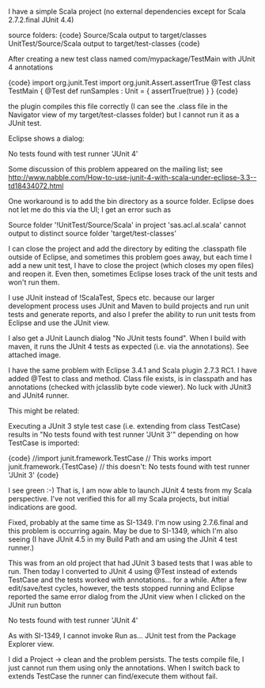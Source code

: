 I have a simple Scala project (no external dependencies except for Scala 2.7.2.final JUnit 4.4) 

source folders:
{code}
  Source/Scala           output to target/classes
  UnitTest/Source/Scala  output to target/test-classes
{code}

After creating a new test class named com/mypackage/TestMain
with JUnit 4 annotations

{code}
import org.junit.Test
import org.junit.Assert.assertTrue
@Test
class TestMain {
  @Test
  def runSamples : Unit = {
     assertTrue(true)
  }
}
{code}

the plugin compiles this file correctly 
(I can see the .class file in the Navigator view of my target/test-classes folder) but I cannot run it as a JUnit test.

Eclipse shows a dialog:

No tests found with test runner 'JUnit 4'

Some discussion of this problem appeared on the mailing list;
see http://www.nabble.com/How-to-use-junit-4-with-scala-under-eclipse-3.3--td18434072.html

One workaround is to add the bin directory as a source folder.
Eclipse does not let me do this via the UI; I get an error such as 

  Source folder '!UnitTest/Source/Scala' in project 'sas.acl.al.scala' cannot output to distinct source folder 'target/test-classes'

I can close the project and add the directory by editing the .classpath file outside of Eclipse, and sometimes this problem goes away, but each time I add a new unit test, I have to close the project (which closes my open files) and reopen it. Even then, sometimes Eclipse loses track of the unit tests and won't run them.

I use JUnit instead of !ScalaTest, Specs etc. because our larger development process uses JUnit and Maven to build projects and run unit tests and generate reports, and also I prefer the ability to run unit tests from Eclipse and use the JUnit view.

I also get a JUnit Launch dialog "No JUnit tests found".
When I build with maven, it runs the JUnit 4 tests as expected (i.e.
via the annotations). See attached image.

I have the same problem with Eclipse 3.4.1 and Scala plugin 2.7.3 RC1. I have added @Test to class and method. Class file exists, is in classpath and has annotations (checked with jclasslib byte code viewer). No luck with JUnit3 and JUnit4 runner. 

This might be related: 

Executing a JUnit 3 style test case (i.e. extending from class TestCase) results in "No tests found with test runner 'JUnit 3'" depending on how TestCase is imported:

{code}
//import junit.framework.TestCase  // This works
import junit.framework.{TestCase}  // this doesn't: No tests found with test runner 'JUnit 3'
{code}

I see green :-) That is, I am now able to launch JUnit 4 tests from my Scala perspective. I've not verified this for all my Scala projects, but initial
indications are good.

Fixed, probably at the same time as SI-1349.
I'm now using 2.7.6.final and this problem is occurring again. May be due to SI-1349, which I'm also seeing (I have JUnit 4.5 in my Build Path and am using the JUnit 4 test runner.) 

This was from an old project that had JUnit 3 based tests that
I was able to run. Then today I converted to JUnit 4 using @Test instead
of extends TestCase and the tests worked with annotations... for a while.
After a few edit/save/test cycles, however, the tests stopped running
and Eclipse reported the same error dialog from the JUnit view
when I clicked on the JUnit run button

   No tests found with test runner 'JUnit 4'

As with SI-1349, I cannot invoke Run as... JUnit test from the Package Explorer view.

I did a Project -> clean and the problem persists. The tests compile
file, I just cannot run them using only the annotations.
When I switch back to extends TestCase the runner can find/execute them
without fail.
